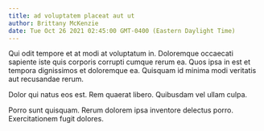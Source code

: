 ```yaml
---
title: ad voluptatem placeat aut ut
author: Brittany McKenzie
date: Tue Oct 26 2021 02:45:00 GMT-0400 (Eastern Daylight Time)
---
```

Qui odit tempore et at modi at voluptatum in. Doloremque occaecati sapiente iste quis corporis corrupti cumque rerum ea. Quos ipsa in est et tempora dignissimos et doloremque ea. Quisquam id minima modi veritatis aut recusandae rerum.

 Dolor qui natus eos est. Rem quaerat libero. Quibusdam vel ullam culpa.

 Porro sunt quisquam. Rerum dolorem ipsa inventore delectus porro. Exercitationem fugit dolores.